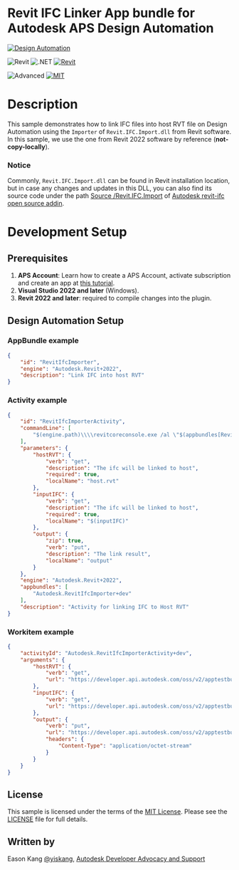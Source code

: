 # Revit IFC Linker App bundle for Autodesk APS Design Automation

[![Design Automation](https://img.shields.io/badge/Design%20Automation-v3-green.svg)](http://developer.autodesk.com/)

![Revit](https://img.shields.io/badge/Plugins-Revit-lightgrey.svg)
![.NET](https://img.shields.io/badge/.NET%20Framework-4.8-blue.svg)
[![Revit](https://img.shields.io/badge/Revit-2022-lightgrey.svg)](https://www.autodesk.com/products/revit/overview/)

![Advanced](https://img.shields.io/badge/Level-Advanced-red.svg)
[![MIT](https://img.shields.io/badge/License-MIT-blue.svg)](http://opensource.org/licenses/MIT)

# Description

This sample demonstrates how to link IFC files into host RVT file on Design Automation using the `Importer` of `Revit.IFC.Import.dll` from Revit software. In this sample, we use the one from Revit 2022 software by reference (**not-copy-locally**).

### Notice

Commonly, `Revit.IFC.Import.dll` can be found in Revit installation location, but in case any changes and updates in this DLL, you can also find its source code under the path [Source
/Revit.IFC.Import](https://github.com/Autodesk/revit-ifc/tree/master/Source/Revit.IFC.Import) of [Autodesk revit-ifc open source addin](https://github.com/Autodesk/revit-ifc).

# Development Setup

## Prerequisites

1. **APS Account**: Learn how to create a APS Account, activate subscription and create an app at [this tutorial](https://aps.autodesk.com/tutorials).
2. **Visual Studio 2022 and later** (Windows).
3. **Revit 2022 and later**: required to compile changes into the plugin.

## Design Automation Setup

### AppBundle example

```json
{
    "id": "RevitIfcImporter",
    "engine": "Autodesk.Revit+2022",
    "description": "Link IFC into host RVT"
}
```

### Activity example

```json
{
    "id": "RevitIfcImporterActivity",
    "commandLine": [
        "$(engine.path)\\\\revitcoreconsole.exe /al \"$(appbundles[RevitIfcImporter].path)\""
    ],
    "parameters": {
        "hostRVT": {
            "verb": "get",
            "description": "The ifc will be linked to host",
            "required": true,
            "localName": "host.rvt"
        },
        "inputIFC": {
            "verb": "get",
            "description": "The ifc will be linked to host",
            "required": true,
            "localName": "$(inputIFC)"
        },
        "output": {
            "zip": true,
            "verb": "put",
            "description": "The link result",
            "localName": "output"
        }
    },
    "engine": "Autodesk.Revit+2022",
    "appbundles": [
        "Autodesk.RevitIfcImporter+dev"
    ],
    "description": "Activity for linking IFC to Host RVT"
}
```

### Workitem example

```json
{
    "activityId": "Autodesk.RevitIfcImporterActivity+dev",
    "arguments": {
        "hostRVT": {
            "verb": "get",
            "url": "https://developer.api.autodesk.com/oss/v2/apptestbucket/9d3be632-a4fc-457d-bc5d-9e75cefc54b7?region=US"
        },
        "inputIFC": {
            "verb": "get",
            "url": "https://developer.api.autodesk.com/oss/v2/apptestbucket/97095bbc-1ce3-469f-99ba-0157bbcab73b?region=US"
        },
        "output": {
            "verb": "put",
            "url": "https://developer.api.autodesk.com/oss/v2/apptestbucket/9d3be632-a4fc-457d-bc5d-9e75cefc54b7?region=US",
            "headers": {
                "Content-Type": "application/octet-stream"
            }
        }
    }
}
```

## License

This sample is licensed under the terms of the [MIT License](http://opensource.org/licenses/MIT). Please see the [LICENSE](LICENSE) file for full details.

## Written by

Eason Kang [@yiskang](https://twitter.com/yiskang), [Autodesk Developer Advocacy and Support](http://aps.autodesk.com)